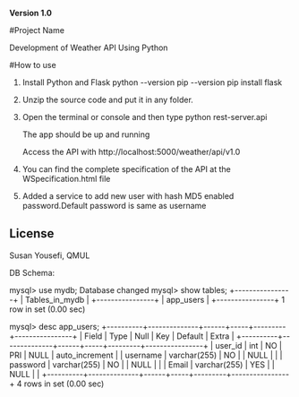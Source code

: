 
**Version 1.0**


#Project Name

Development of Weather API Using Python

#How to use


1. Install Python and Flask
	python --version
	pip --version
	pip install flask
	
2. Unzip the source code and put it in any folder.
3. Open the terminal or console and then type python rest-server.api

	The app should be up and running

	Access the API with http://localhost:5000/weather/api/v1.0

4. You can find the complete specification of the API at the WSpecification.html file

5. Added a service to add new user with hash MD5 enabled password.Default password is same as username

## License
Susan Yousefi, QMUL






DB Schema:

mysql> use mydb;
Database changed
mysql> show tables;
+----------------+
| Tables_in_mydb |
+----------------+
| app_users      |
+----------------+
1 row in set (0.00 sec)

mysql> desc app_users;
+----------+--------------+------+-----+---------+----------------+
| Field    | Type         | Null | Key | Default | Extra          |
+----------+--------------+------+-----+---------+----------------+
| user_id  | int          | NO   | PRI | NULL    | auto_increment |
| username | varchar(255) | NO   |     | NULL    |                |
| password | varchar(255) | NO   |     | NULL    |                |
| Email    | varchar(255) | YES  |     | NULL    |                |
+----------+--------------+------+-----+---------+----------------+
4 rows in set (0.00 sec) 

